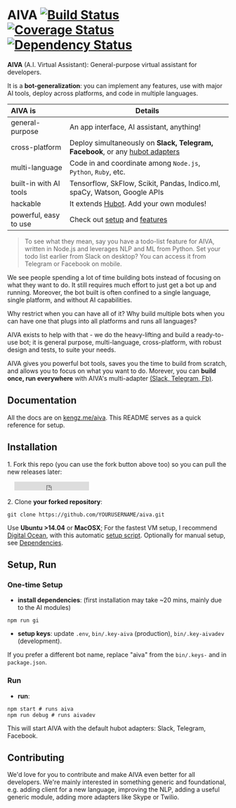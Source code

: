 # AIVA [![Build Status](https://travis-ci.org/kengz/aiva.svg?branch=master)](https://travis-ci.org/kengz/aiva) [![Coverage Status](https://coveralls.io/repos/github/kengz/aiva/badge.svg?branch=master)](https://coveralls.io/github/kengz/aiva?branch=master) [![Dependency Status](https://gemnasium.com/kengz/aiva.svg)](https://gemnasium.com/kengz/aiva)

**AIVA** (A.I. Virtual Assistant): General-purpose virtual assistant for developers.

It is a **bot-generalization**: you can implement any features, use with major AI tools, deploy across platforms, and code in multiple languages.


| AIVA is | Details |
|:---|---|
| general-purpose | An app interface, AI assistant, anything! |
| cross-platform | Deploy simultaneously on **Slack, Telegram, Facebook**, or any [hubot adapters](https://github.com/github/hubot/blob/master/docs/adapters.md) |
| multi-language | Code in and coordinate among `Node.js`, `Python`, `Ruby`, etc. |
| built-in with AI tools | Tensorflow, SkFlow, Scikit, Pandas, Indico.ml, spaCy, Watson, Google APIs |
| hackable | It extends [Hubot](https://github.com/github/hubot). Add your own modules! |
| powerful, easy to use | Check out [setup](#setup) and [features](#features) |

>To see what they mean, say you have a todo-list feature for AIVA, written in Node.js and leverages NLP and ML from Python. Set your todo list earlier from Slack on desktop? You can access it from Telegram or Facebook on mobile.

We see people spending a lot of time building bots instead of focusing on what they want to do. It still requires much effort to just get a bot up and running. Moreover, the bot built is often confined to a single language, single platform, and without AI capabilities.

Why restrict when you can have all of it? Why build multiple bots when you can have one that plugs into all platforms and runs all languages?

AIVA exists to help with that - we do the heavy-lifting and build a ready-to-use bot; it is general purpose, multi-language, cross-platform, with robust design and tests, to suite your needs. 

AIVA gives you powerful bot tools, saves you the time to build from scratch, and allows you to focus on what you want to do. Morever, you can **build once, run everywhere** with AIVA's multi-adapter [(Slack, Telegram, Fb)](#adapters).

## Documentation

All the docs are on [kengz.me/aiva](http://kengz.me/aiva/). This README serves as a quick reference for setup.



## Installation

1\. Fork this repo (you can use the fork button above too) so you can pull the new releases later:

&nbsp; &nbsp; <iframe src="https://ghbtns.com/github-btn.html?user=kengz&repo=aiva&type=fork&count=true" frameborder="0" scrolling="0" width="170px" height="20px"></iframe>

2\. Clone **your forked repository**:

```shell
git clone https://github.com/YOURUSERNAME/aiva.git
```

Use **Ubuntu >14.04** or **MacOSX**; For the fastest VM setup, I recommend [Digital Ocean](https://www.digitalocean.com), with this automatic [setup script](https://github.com/kengz/mac_setup). Optionally for manual setup, see [Dependencies](#dependencies).



## <a name="setup"></a>Setup, Run

### <a name="one-time-setup"></a>One-time Setup
- **install dependencies**: (first installation may take ~20 mins, mainly due to the AI modules)

```shell
npm run gi
```

- **setup keys**: update `.env`, `bin/.key-aiva` (production), `bin/.key-aivadev` (development).

<aside class="notice">
If you prefer a different bot name, replace "aiva" from the <code>bin/.keys-</code> and in <code>package.json</code>.
</aside>


### <a name="run"></a>Run
- **run**: 

```shell
npm start # runs aiva
npm run debug # runs aivadev
```

This will start AIVA with the default hubot adapters: Slack, Telegram, Facebook.


## Contributing

We'd love for you to contribute and make AIVA even better for all developers. We're mainly interested in something generic and foundational, e.g. adding client for a new language, improving the NLP, adding a useful generic module, adding more adapters like Skype or Twilio.
